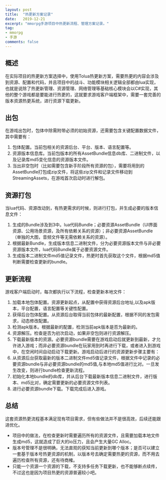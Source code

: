 ```yaml
---
layout: post
title:  "热更新方案记录"
date:   2019-12-21
excerpt: "mmorpg手游项目中热更新流程、管理方案记录。"
tag:
- mmorpg
- 手游
comments: false
---
```

## 概述

在实际项目的热更新方案选择中，使用Tolua热更新方案，需要热更的内容会涉及到资源、配置和代码，并且项目中的战斗、功能模块相关逻辑全部都由lua实现，也就是说除了热更新管理、资源管理、网络管理等基础核心模块会以C#实现，其他的整个游戏都是要能进行热更的，这就要求游戏客户端框架中，需要一套完善的版本资源热更系统，进行资源下载更新。

## 出包

在游戏出包时，包体中除需附带必须的初始资源，还需要包含关键配置数据文件，其中需要有：
1. 包体配置。当前包相关的资源后台、平台、版本、语言配置等。
2. 资源版本信息库。当前包版本的所有AssetBundle信息db库、二进制文件，以及记录库md5变化信息的资源版本文件。
3. 当出非空包时（比如需要包含新手阶段所有资源的包），需要将用到的AssetBundle打包成zip文件，将这些zip文件和记录文件移动到StreamingAssets，在游戏首次启动时进行解包。

## 资源打包

当lua代码、资源改动到，有热更需求的时候，则进行打包，并生成必要的版本信息文件：
1. 生成的Bundle涉及到3中。lua代码Bundle；必要资源AssetBundle（UI界面资源、公用场景资源，及所有依赖关系的资源）；非必要资源AssetBundle（单独的大图，音频文件等无需依赖关系的资源）。
2. 根据最新Bundle，生成版本信息二进制文件，分为必要资源版本文件与非必要资源版本文件，lua代码Bundle属于必要资源文件。
3. 生成版本二进制文件md5值记录文件，热更时首先获取这个文件，根据md5值判断需要检查更新的bundle。

## 更新流程

游戏客户端启动时，每次都执行以下流程，检查更新本地文件：  
1. 加载本地包体配置。资源更新起点，从配置中获得资源后台地址,以及apk版本，平台配置，语言配置等关键性配置。
2. 获得后台包体配置。从资源后台取得当前包体的最新配置，根据不同的发包需求，动态修改配置。
3. 检测apk版本。根据最新的配置，检测当前apk版本是否为最新的。
4. 资源解压。检查是否为初次启动，如果非空包则进行资源解压。
5. 下载最新版本的资源。必要资源bundle需要在游戏启动后就更新到最新，才允许进入游戏；而非必要资源bundle在玩家用到时再进行下载，或者进入到游戏中，在空闲时间自动启动下载更新。游戏启动后进行的资源更新步骤主要有：
  1. 从资源后台获取最新的版本二进制文件md5值记录文件，根据文件中记录的必要资源bundle与非必要资源bundle的md5值,与本地md5值进行比对。一旦发生改变，则进行bundle检查更新流程。
  2. 初始化本地bundle的db库，并从后台下载最新版本信息二进制文件，进行版本、md5比对，确定需要更新的必要资源文件列表。
  3. 进行必要资源bundle下载。下载完成后进入游戏。
  
## 总结
这套资源热更流程基本满足现有项目需求，但有些做法并不是很高效，后续还能跟进优化。
* 项目中的做法，在检查更新时需要遍历所有的资源文件，且需要加载本地文件生成md5，这就造成了巨大的io压力，且会产生大量GC Alloc。
* 版本号管理不是很明确，无法直观的获知当前更新到哪个版本；是否可以建立一套基于版本号热更资源的机制，以版本号去确定需要热更的资源，而不用去遍历检查所有资源，还有待商榷。
* 只能一个资源一个资源的下载，不支持多任务下载更新，也不能够断点续传，不过这也是因为项目热更的资源普遍较小吧。